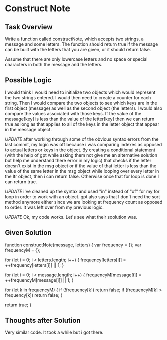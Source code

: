 # Construct Note

## Task Overview
Write a function called constructNote, which accepts two strings, a message and some letters. The function should return true if the message can be built with the letters that you are given, or it should return false.

Assume that there are only lowercase letters and no space or special characters in both the message and the letters.

## Possible Logic
I would think I would need to initialize two objects which would represent the two strings entered. I would then need to create a counter for each string. Then I would compare the two objects to see which keys are in the first object (message) as well as the second object (the letters). I would also compare the values associated with those keys. If the value of the message[key] is less than the value of the letter[key] then we can return true as long as that applies to all of the keys in the letter object that appear in the message object.

*UPDATE* after working through some of the obvious syntax errors from the last commit, my logic was off because i was comparing indexes as opposed to actual letters or keys in the object. By creating a conditional statement (with the help of gpt while asking them not give me an alternative solution but help me understand there error in my logic) that checks if the letter doesn't exist in the msg object or if the value of that letter is less than the value of the same letter in the msg object while looping over every letter in the ltr object, then i can return false. Otherwise once that for loop is done I can return true.

*UPDATE* i've cleaned up the syntax and used "in" instead of "of" for my for loop in order to work with an object. gpt also says that I don't need the sort method anymore either since we are looking at frequency count as opposed to order. It was left over from my previous logic.

*UPDATE* Ok, my code works. Let's see what their soolution was.

## Given Solution
function constructNote(message, letters) {
  var frequency = {};
  var frequencyM = {};
 
  for (let i = 0; i < letters.length; i++) {
    frequency[letters[i]] = ++frequency[letters[i]] || 1;
  }
 
  for (let i = 0; i < message.length; i++) {
    frequencyM[message[i]] = ++frequencyM[message[i]] || 1;
  }
 
  for (let k in frequencyM) {
    if (!frequency[k]) return false;
    if (frequencyM[k] > frequency[k]) return false;
  }
 
  return true;
}

## Thoughts after Solution
Very similar code. It took a while but i got there.
